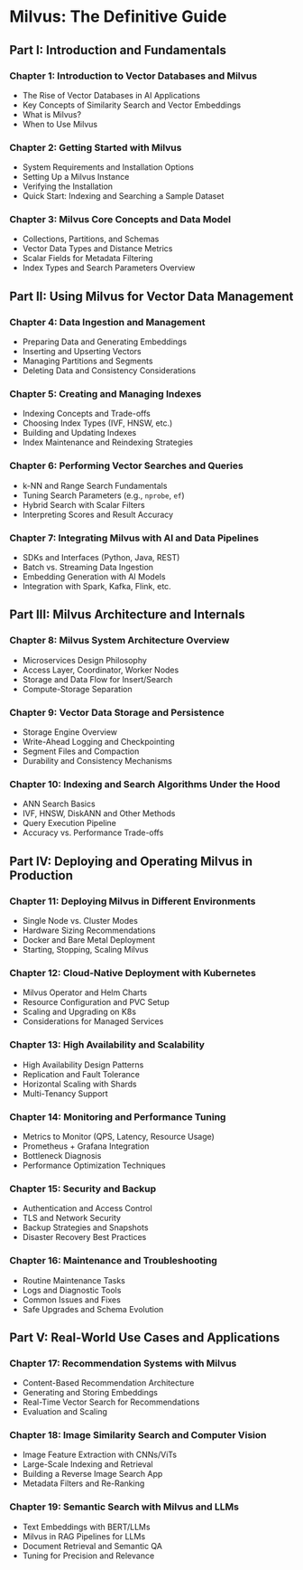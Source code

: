 # Milvus: The Definitive Guide

## Part I: Introduction and Fundamentals

### Chapter 1: Introduction to Vector Databases and Milvus
- The Rise of Vector Databases in AI Applications  
- Key Concepts of Similarity Search and Vector Embeddings  
- What is Milvus?  
- When to Use Milvus

### Chapter 2: Getting Started with Milvus
- System Requirements and Installation Options  
- Setting Up a Milvus Instance  
- Verifying the Installation  
- Quick Start: Indexing and Searching a Sample Dataset

### Chapter 3: Milvus Core Concepts and Data Model
- Collections, Partitions, and Schemas  
- Vector Data Types and Distance Metrics  
- Scalar Fields for Metadata Filtering  
- Index Types and Search Parameters Overview

## Part II: Using Milvus for Vector Data Management

### Chapter 4: Data Ingestion and Management
- Preparing Data and Generating Embeddings  
- Inserting and Upserting Vectors  
- Managing Partitions and Segments  
- Deleting Data and Consistency Considerations

### Chapter 5: Creating and Managing Indexes
- Indexing Concepts and Trade-offs  
- Choosing Index Types (IVF, HNSW, etc.)  
- Building and Updating Indexes  
- Index Maintenance and Reindexing Strategies

### Chapter 6: Performing Vector Searches and Queries
- k-NN and Range Search Fundamentals  
- Tuning Search Parameters (e.g., `nprobe`, `ef`)  
- Hybrid Search with Scalar Filters  
- Interpreting Scores and Result Accuracy

### Chapter 7: Integrating Milvus with AI and Data Pipelines
- SDKs and Interfaces (Python, Java, REST)  
- Batch vs. Streaming Data Ingestion  
- Embedding Generation with AI Models  
- Integration with Spark, Kafka, Flink, etc.

## Part III: Milvus Architecture and Internals

### Chapter 8: Milvus System Architecture Overview
- Microservices Design Philosophy  
- Access Layer, Coordinator, Worker Nodes  
- Storage and Data Flow for Insert/Search  
- Compute-Storage Separation

### Chapter 9: Vector Data Storage and Persistence
- Storage Engine Overview  
- Write-Ahead Logging and Checkpointing  
- Segment Files and Compaction  
- Durability and Consistency Mechanisms

### Chapter 10: Indexing and Search Algorithms Under the Hood
- ANN Search Basics  
- IVF, HNSW, DiskANN and Other Methods  
- Query Execution Pipeline  
- Accuracy vs. Performance Trade-offs

## Part IV: Deploying and Operating Milvus in Production

### Chapter 11: Deploying Milvus in Different Environments
- Single Node vs. Cluster Modes  
- Hardware Sizing Recommendations  
- Docker and Bare Metal Deployment  
- Starting, Stopping, Scaling Milvus

### Chapter 12: Cloud-Native Deployment with Kubernetes
- Milvus Operator and Helm Charts  
- Resource Configuration and PVC Setup  
- Scaling and Upgrading on K8s  
- Considerations for Managed Services

### Chapter 13: High Availability and Scalability
- High Availability Design Patterns  
- Replication and Fault Tolerance  
- Horizontal Scaling with Shards  
- Multi-Tenancy Support

### Chapter 14: Monitoring and Performance Tuning
- Metrics to Monitor (QPS, Latency, Resource Usage)  
- Prometheus + Grafana Integration  
- Bottleneck Diagnosis  
- Performance Optimization Techniques

### Chapter 15: Security and Backup
- Authentication and Access Control  
- TLS and Network Security  
- Backup Strategies and Snapshots  
- Disaster Recovery Best Practices

### Chapter 16: Maintenance and Troubleshooting
- Routine Maintenance Tasks  
- Logs and Diagnostic Tools  
- Common Issues and Fixes  
- Safe Upgrades and Schema Evolution

## Part V: Real-World Use Cases and Applications

### Chapter 17: Recommendation Systems with Milvus
- Content-Based Recommendation Architecture  
- Generating and Storing Embeddings  
- Real-Time Vector Search for Recommendations  
- Evaluation and Scaling

### Chapter 18: Image Similarity Search and Computer Vision
- Image Feature Extraction with CNNs/ViTs  
- Large-Scale Indexing and Retrieval  
- Building a Reverse Image Search App  
- Metadata Filters and Re-Ranking

### Chapter 19: Semantic Search with Milvus and LLMs
- Text Embeddings with BERT/LLMs  
- Milvus in RAG Pipelines for LLMs  
- Document Retrieval and Semantic QA  
- Tuning for Precision and Relevance